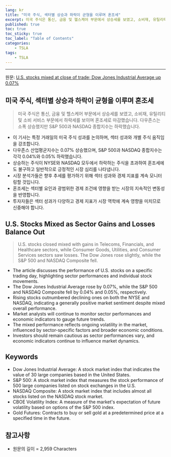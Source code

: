 ```yaml
---
lang: kr
title: "미국 주식, 섹터별 상승과 하락이 균형을 이루며 혼조세"
excerpt: 미국 주식은 통신, 금융 및 헬스케어 부문에서 상승세를 보였고, 소비재, 유틸리티 및 소비 서비스 부문에서 하락세를 보이며 혼조세로 마감했습니다. 다우존스는 소폭 상승했지만 S&P 500과 NASDAQ 종합지수는 하락했습니다.
published: true
toc: true
toc_sticky: true
toc_label: "Table of Contents"
categories:
    - TSLA
tags:
    - TSLA
---
```


---

  원문: [U.S. stocks mixed at close of trade; Dow Jones Industrial Average up 0.07%](https://www.investing.com/news/stock-market-news/us-stocks-mixed-at-close-of-trade-dow-jones-industrial-average-up-007-3789351)

## 미국 주식, 섹터별 상승과 하락이 균형을 이루며 혼조세

> 미국 주식은 통신, 금융 및 헬스케어 부문에서 상승세를 보였고, 소비재, 유틸리티 및 소비 서비스 부문에서 하락세를 보이며 혼조세로 마감했습니다. 다우존스는 소폭 상승했지만 S&P 500과 NASDAQ 종합지수는 하락했습니다.


- 이 기사는 특정 거래일의 미국 주식 성과를 논의하며, 섹터 성과와 개별 주식 움직임을 강조합니다.
- 다우존스 산업평균지수는 0.07% 상승했으며, S&P 500과 NASDAQ 종합지수는 각각 0.04%와 0.05% 하락했습니다.
- 상승하는 주식이 NYSE와 NASDAQ 모두에서 하락하는 주식을 초과하여 혼조세에도 불구하고 일반적으로 긍정적인 시장 심리를 나타냅니다.
- 시장 분석가들은 향후 추세를 평가하기 위해 섹터 성과와 경제 지표를 계속 모니터링할 것입니다.
- 혼조세는 섹터별 요인과 광범위한 경제 조건에 영향을 받는 시장의 지속적인 변동성을 반영합니다.
- 투자자들은 섹터 성과가 다양하고 경제 지표가 시장 역학에 계속 영향을 미치므로 신중해야 합니다.

## U.S. Stocks Mixed as Sector Gains and Losses Balance Out

> U.S. stocks closed mixed with gains in Telecoms, Financials, and Healthcare sectors, while Consumer Goods, Utilities, and Consumer Services sectors saw losses. The Dow Jones rose slightly, while the S&P 500 and NASDAQ Composite fell.


- The article discusses the performance of U.S. stocks on a specific trading day, highlighting sector performances and individual stock movements.
- The Dow Jones Industrial Average rose by 0.07%, while the S&P 500 and NASDAQ Composite fell by 0.04% and 0.05%, respectively.
- Rising stocks outnumbered declining ones on both the NYSE and NASDAQ, indicating a generally positive market sentiment despite mixed overall performance.
- Market analysts will continue to monitor sector performances and economic indicators to gauge future trends.
- The mixed performance reflects ongoing volatility in the market, influenced by sector-specific factors and broader economic conditions.
- Investors should remain cautious as sector performances vary, and economic indicators continue to influence market dynamics.

## Keywords

- Dow Jones Industrial Average: A stock market index that indicates the value of 30 large companies based in the United States.
- S&P 500: A stock market index that measures the stock performance of 500 large companies listed on stock exchanges in the U.S.
- NASDAQ Composite: A stock market index that includes almost all stocks listed on the NASDAQ stock market.
- CBOE Volatility Index: A measure of the market's expectation of future volatility based on options of the S&P 500 index.
- Gold Futures: Contracts to buy or sell gold at a predetermined price at a specified time in the future.

## 참고사항

- 원문의 길이 = 2,959 Characters

